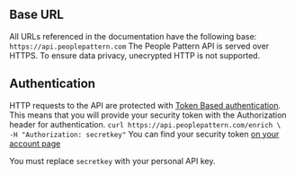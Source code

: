 ## Base URL

All URLs referenced in the documentation have the following base:
`https://api.peoplepattern.com`
The People Pattern API is served over HTTPS. To ensure data privacy, unecrypted HTTP is not supported.

## Authentication

HTTP requests to the API are protected with [Token Based authentication](https://www.w3.org/2001/sw/Europe/events/foaf-galway/papers/fp/token_based_authentication/).  This means that you will provide your security token with the Authorization header for authentication.
`curl https://api.peoplepattern.com/enrich \`
`	-H "Authorization: secretkey" `
You can find your security token [on your account page](https://app.peoplepattern.com/edit)

<aside class="notice">
You must replace <code>secretkey</code> with your personal API key.
</aside>
